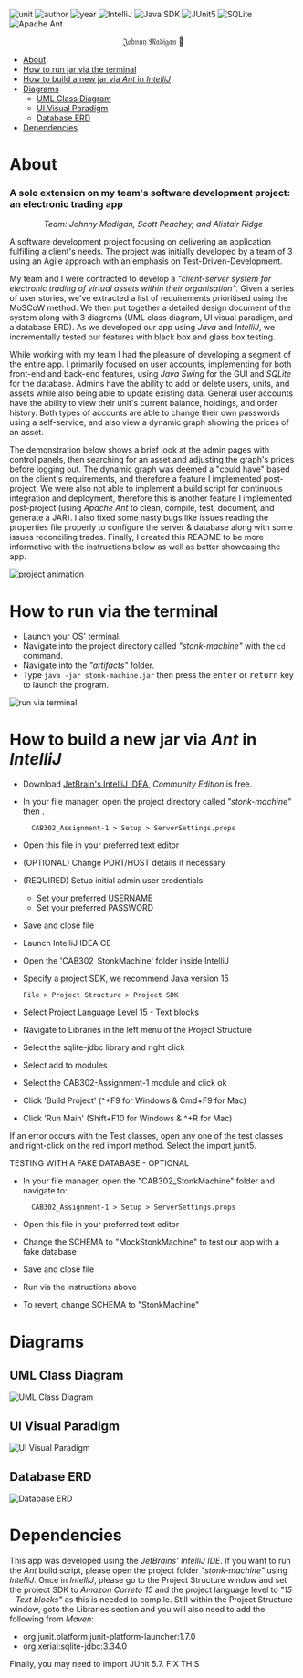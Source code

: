 ![unit](https://img.shields.io/badge/CAB302-Software%20Development-ff69b4?style=plastic)
![author](https://img.shields.io/badge/Author-Johnny%20Madigan-yellow?style=plastic)
![year](https://img.shields.io/badge/Year-2021-lightgrey?style=plastic)
![IntelliJ](https://img.shields.io/badge/IntelliJ-Community-blueviolet?style=plastic&logo=IntelliJ%20IDEA)
![Java SDK](https://img.shields.io/badge/Java%20SDK-Amazon%20Correto%2015-orange?style=plastic&logo=Java)
![JUnit5](https://img.shields.io/badge/JUnit5-5.7.0-green?style=plastic&logo=JUnit5)
![SQLite](https://img.shields.io/badge/SQLite%20JDBC-3.34.0-blue?style=plastic&logo=SQLite)
![Apache Ant](https://img.shields.io/badge/Apache%20Ant-critical?style=plastic&logo=Apache%20Ant)

<p align="center">𝔍𝔬𝔥𝔫𝔫𝔶 𝔐𝔞𝔡𝔦𝔤𝔞𝔫 🐰</p>

- [About](#about)
- [How to run jar via the terminal](#how-to-run-via-the-terminal)
- [How to build a new jar via *Ant* in *IntelliJ*](#how-to-build-a-new-jar-via-ant-in-intellij)
- [Diagrams](#diagrams)
  - [UML Class Diagram](#uml-class-diagram)
  - [UI Visual Paradigm](#ui-visual-paradigm)
  - [Database ERD](#database-erd)
- [Dependencies](#dependencies)

# About
### A solo extension on my team's software development project: an electronic trading app

<p align="center"><em>Team: Johnny Madigan, Scott Peachey, and Alistair Ridge</em></p>

A software development project focusing on delivering an application fulfilling a client's needs. The project was initially developed by a team of 3 using an Agile approach with an emphasis on Test-Driven-Development.

My team and I were contracted to develop a *"client-server system for electronic trading of virtual assets within their organisation"*. Given a series of user stories, we've extracted a list of requirements prioritised using the MoSCoW method. We then put together a detailed design document of the system along with 3 diagrams (UML class diagram, UI visual paradigm, and a database ERD). As we developed our app using *Java* and *IntelliJ*, we incrementally tested our features with black box and glass box testing.

While working with my team I had the pleasure of developing a segment of the entire app. I primarily focused on user accounts, implementing for both front-end and back-end features, using *Java Swing* for the GUI and *SQLite* for the database. Admins have the ability to add or delete users, units, and assets while also being able to update existing data. General user accounts have the ability to view their unit's current balance, holdings, and order history. Both types of accounts are able to change their own passwords using a self-service, and also view a dynamic graph showing the prices of an asset. 

The demonstration below shows a brief look at the admin pages with control panels, then searching for an asset and adjusting the graph's prices before logging out. The dynamic graph was deemed a "could have" based on the client's requirements, and therefore a feature I implemented post-project. We were also not able to implement a build script for continuous integration and deployment, therefore this is another feature I implemented post-project (using *Apache Ant* to clean, compile, test, document, and generate a JAR). I also fixed some nasty bugs like issues reading the properties file properly to configure the server & database along with some issues reconciling trades. Finally, I created this README to be more informative with the instructions below as well as better showcasing the app.

![project animation](/img/readme-images/ezgif-demonstration.gif)

# How to run via the terminal

- Launch your OS' terminal.
- Navigate into the project directory called *"stonk-machine"* with the `cd` command.
- Navigate into the *"artifacts"* folder.
- Type `java -jar stonk-machine.jar` then press the <kbd>enter</kbd> or <kbd>return</kbd> key to launch the program.

![run via terminal](/img/readme-images/run-via-terminal.gif)

# How to build a new jar via *Ant* in *IntelliJ*

- Download [JetBrain's IntelliJ IDEA](https://www.jetbrains.com/idea/download/#section=windows), *Community Edition* is free.
- In your file manager, open the project directory called *"stonk-machine"* then .

        CAB302_Assignment-1 > Setup > ServerSettings.props

- Open this file in your preferred text editor
- (OPTIONAL) Change PORT/HOST details if necessary
- (REQUIRED) Setup initial admin user credentials
    - Set your preferred USERNAME
    - Set your preferred PASSWORD
- Save and close file


- Launch IntelliJ IDEA CE
- Open the 'CAB302_StonkMachine' folder inside IntelliJ
- Specify a project SDK, we recommend Java version 15
  
      File > Project Structure > Project SDK
  
- Select Project Language Level 15 - Text blocks
- Navigate to Libraries in the left menu of the Project Structure
- Select the sqlite-jdbc library and right click
- Select add to modules
- Select the CAB302-Assignment-1 module and click ok
- Click 'Build Project' (^+F9 for Windows & Cmd+F9 for Mac)
- Click 'Run Main' (Shift+F10 for Windows & ^+R for Mac)

If an error occurs with the Test classes, open any one of the test classes and 
right-click on the red import method. Select the import junit5.

TESTING WITH A FAKE DATABASE - OPTIONAL
- In your file manager, open the "CAB302_StonkMachine" folder and navigate to:

        CAB302_Assignment-1 > Setup > ServerSettings.props

- Open this file in your preferred text editor
- Change the SCHEMA to "MockStonkMachine" to test our app with a fake database
- Save and close file
- Run via the instructions above
- To revert, change SCHEMA to "StonkMachine"

# Diagrams
## UML Class Diagram
![UML Class Diagram](/docs/diagrams/Class-Diagram-V3.png)

## UI Visual Paradigm
![UI Visual Paradigm](/docs/diagrams/GUI-Diagram-V2.jpg)

## Database ERD
![Database ERD](/docs/diagrams/Database-ERD.png)

# Dependencies
This app was developed using the *JetBrains' IntelliJ IDE*. If you want to run the *Ant* build script, please open the project folder *"stonk-machine"* using *IntelliJ*. Once in *IntelliJ*, please go to the Project Structure window and set the project SDK to *Amazon Correto 15* and the project language level to *"15 - Text blocks"* as this is needed to compile. Still within the Project Structure window, goto the Libraries section and you will also need to add the following from *Maven*:

- org.junit.platform:junit-platform-launcher:1.7.0
- org.xerial:sqlite-jdbc:3.34.0

Finally, you may need to import JUnit 5.7. FIX THIS
